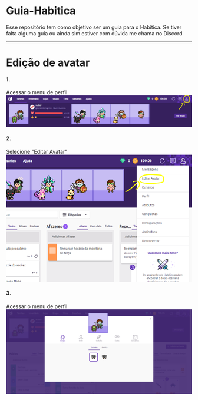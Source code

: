 # Guia-Habitica
Esse repositório tem como objetivo ser um guia para o Habitica. Se tiver falta alguma guia ou ainda sim estiver com dúvida me chama no Discord 

---

# Edição de avatar
#### 1.
Acessar o menu de perfil
![Passo 1](.\Guia_Edicao_de_Avatar\1.png)
#### 2.
Selecione "Editar Avatar"
![Passo 1](Guia_Edicao_de_Avatar\2.png)

#### 3.
Acessar o menu de perfil
![Passo 1](Guia_Edicao_de_Avatar\3.png)
